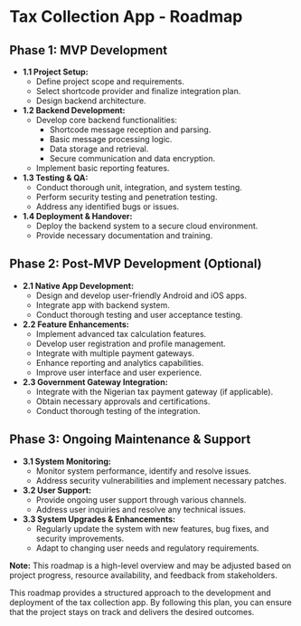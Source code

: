 # Tax Collection App - Roadmap

## Phase 1: MVP Development

* **1.1 Project Setup:**
    * Define project scope and requirements.
    * Select shortcode provider and finalize integration plan.
    * Design backend architecture.
* **1.2 Backend Development:**
    * Develop core backend functionalities:
        * Shortcode message reception and parsing.
        * Basic message processing logic.
        * Data storage and retrieval.
        * Secure communication and data encryption.
    * Implement basic reporting features.
* **1.3 Testing & QA:**
    * Conduct thorough unit, integration, and system testing.
    * Perform security testing and penetration testing.
    * Address any identified bugs or issues.
* **1.4 Deployment & Handover:**
    * Deploy the backend system to a secure cloud environment.
    * Provide necessary documentation and training.

## Phase 2: Post-MVP Development (Optional)

* **2.1 Native App Development:**
    * Design and develop user-friendly Android and iOS apps.
    * Integrate app with backend system.
    * Conduct thorough testing and user acceptance testing.
* **2.2 Feature Enhancements:**
    * Implement advanced tax calculation features.
    * Develop user registration and profile management.
    * Integrate with multiple payment gateways.
    * Enhance reporting and analytics capabilities.
    * Improve user interface and user experience.
* **2.3 Government Gateway Integration:**
    * Integrate with the Nigerian tax payment gateway (if applicable).
    * Obtain necessary approvals and certifications.
    * Conduct thorough testing of the integration.

## Phase 3: Ongoing Maintenance & Support

* **3.1 System Monitoring:**
    * Monitor system performance, identify and resolve issues.
    * Address security vulnerabilities and implement necessary patches.
* **3.2 User Support:**
    * Provide ongoing user support through various channels.
    * Address user inquiries and resolve any technical issues.
* **3.3 System Upgrades & Enhancements:**
    * Regularly update the system with new features, bug fixes, and security improvements.
    * Adapt to changing user needs and regulatory requirements.

**Note:** This roadmap is a high-level overview and may be adjusted based on project progress, resource availability, and feedback from stakeholders.

This roadmap provides a structured approach to the development and deployment of the tax collection app. By following this plan, you can ensure that the project stays on track and delivers the desired outcomes.